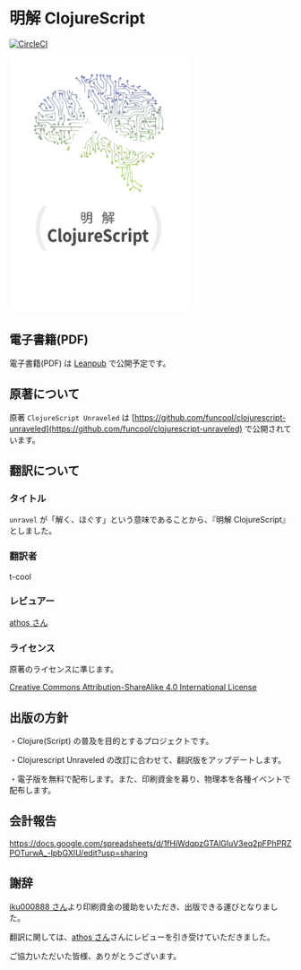 # 明解 ClojureScript

[![CircleCI](https://circleci.com/gh/t-cool/clojurescript-unraveled.svg?style=svg&circle-token=44b12537d2e6d9d809eea5b8699c68f2d25730ac)](https://circleci.com/gh/t-cool/clojurescript-unraveled)

<kbd><img src="https://github.com/t-cool/clojurescript-unraveled/blob/master/images/cover.png" width="320"></kbd>

## 電子書籍(PDF)

電子書籍(PDF) は [Leanpub](https://leanpub.com/clojurescript-unraveled-ja) で公開予定です。

## 原著について

原著 `ClojureScript Unraveled` は [https://github.com/funcool/clojurescript-unraveled](https://github.com/funcool/clojurescript-unraveled) で公開されています。

## 翻訳について

### タイトル

`unravel` が「解く、ほぐす」という意味であることから、『明解 ClojureScript』としました。

### 翻訳者

t-cool

### レビュアー

[athos さん](https://github.com/athos)

### ライセンス

原著のライセンスに準じます。

[Creative Commons Attribution-ShareAlike 4.0 International License](https://creativecommons.org/licenses/by-sa/4.0)

## 出版の方針

・Clojure(Script) の普及を目的とするプロジェクトです。

・Clojurescript Unraveled の改訂に合わせて、翻訳版をアップデートします。

・電子版を無料で配布します。また、印刷資金を募り、物理本を各種イベントで配布します。

## 会計報告

https://docs.google.com/spreadsheets/d/1fHjWdqpzGTAlGluV3eq2pFPhPRZPOTurwA_-lpbGXlU/edit?usp=sharing

## 謝辞

[iku000888 さん](https://github.com/iku000888)より印刷資金の援助をいただき、出版できる運びとなりました。

翻訳に関しては、[athos さん](https://github.com/athos)さんにレビューを引き受けていただきました。

ご協力いただいた皆様、ありがとうございます。

